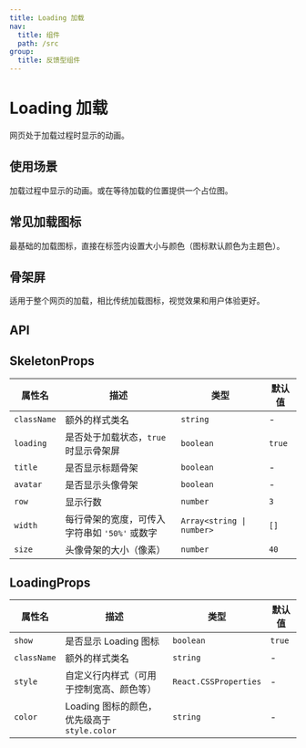 ```yaml
---
title: Loading 加载
nav:
  title: 组件
  path: /src
group:
  title: 反馈型组件
---
```


# Loading 加载

网页处于加载过程时显示的动画。

## 使用场景

加载过程中显示的动画。或在等待加载的位置提供一个占位图。

## 常见加载图标

最基础的加载图标，直接在标签内设置大小与颜色（图标默认颜色为主题色）。
<code src="./demo/circle.tsx"></code>

## 骨架屏

适用于整个网页的加载，相比传统加载图标，视觉效果和用户体验更好。
<code src="./demo/skeleton.tsx"></code>

## API

## SkeletonProps

| 属性名      | 描述                                          | 类型                      | 默认值 |
| ----------- | --------------------------------------------- | ------------------------- | ------ |
| `className` | 额外的样式类名                                | `string`                  | -      |
| `loading`   | 是否处于加载状态，`true` 时显示骨架屏         | `boolean`                 | `true` |
| `title`     | 是否显示标题骨架                              | `boolean`                 | -      |
| `avatar`    | 是否显示头像骨架                              | `boolean`                 | -      |
| `row`       | 显示行数                                      | `number`                  | `3`    |
| `width`     | 每行骨架的宽度，可传入字符串如 `'50%'` 或数字 | `Array<string \| number>` | `[]`   |
| `size`      | 头像骨架的大小（像素）                        | `number`                  | `40`   |

## LoadingProps

| 属性名      | 描述                                         | 类型                  | 默认值 |
| ----------- | -------------------------------------------- | --------------------- | ------ |
| `show`      | 是否显示 Loading 图标                        | `boolean`             | `true` |
| `className` | 额外的样式类名                               | `string`              | -      |
| `style`     | 自定义行内样式（可用于控制宽高、颜色等）     | `React.CSSProperties` | -      |
| `color`     | Loading 图标的颜色，优先级高于 `style.color` | `string`              | -      |
